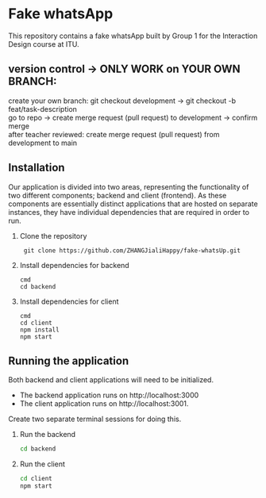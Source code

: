 # Fake whatsApp

This repository contains a fake whatsApp built by Group 1 for the Interaction Design course at ITU.

## version control -> ONLY WORK on YOUR OWN BRANCH:
create your own branch: git checkout development -> git checkout -b feat/task-description <br/>
go to repo -> create merge request (pull request) to development -> confirm merge <br/>
after teacher reviewed: create merge request (pull request) from development to main

## Installation

Our application is divided into two areas, representing the functionality of two different components; backend and client (frontend). As these components are essentially distinct applications that are hosted on separate instances, they have individual dependencies that are required in order to run.

1. Clone the repository

    ``` git clone https://github.com/ZHANGJialiHappy/fake-whatsUp.git```

2. Install dependencies for backend

    ```
    cmd
    cd backend

    ```

3. Install dependencies for client

    ```
    cmd
    cd client
    npm install
    npm start
    ```

## Running the application

Both backend and client applications will need to be initialized.

* The backend application runs on http://localhost:3000
* The client application runs on http://localhost:3001.

Create two separate terminal sessions for doing this.

1. Run the backend

    ``` cmd
    cd backend

    ```

2. Run the client

    ```cmd
    cd client
    npm start
    ```
